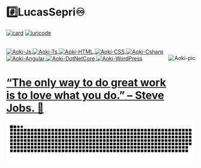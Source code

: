 # #️⃣LucasSepri♾️

[![card](https://github-readme-stats.vercel.app/api?username=LucasSepri&theme=radical)](https://github.com/FabioNeves28/)
  [![iuricode](https://github-readme-stats.vercel.app/api/top-langs/?username=LucasSepri&hide=html&layout=compact=true&theme=radical)](https://github.com/LucasSerpri/)
<div align="center">
  
  <a href="https://github.com/LucasSepri">    
    
    
  <!--<img height="165em" src="https://github-readme-stats.vercel.app/api?username=LeoAoki&show_icons=true&theme=dark&include_all_commits=true&count_private=true"/>
  <img height="165em" src="https://github-readme-stats.vercel.app/api/top-langs/?username=LeoAoki&layout=compact&langs_count=7&theme=dark"/> -->
</div>
  
<div style="display: inline_block"><br>
  
  <!-- https://devicon.dev -->
  <img align="center" alt="Aoki-Js" height="30" width="40" src="https://cdn.jsdelivr.net/gh/devicons/devicon/icons/javascript/javascript-plain.svg">
  <img align="center" alt="Aoki-Ts" height="30" width="40" src="https://cdn.jsdelivr.net/gh/devicons/devicon/icons/typescript/typescript-plain.svg">
  <img align="center" alt="Aoki-HTML" height="30" width="40" src="https://cdn.jsdelivr.net/gh/devicons/devicon/icons/html5/html5-plain.svg">
  <img align="center" alt="Aoki-CSS" height="30" width="40" src="https://cdn.jsdelivr.net/gh/devicons/devicon/icons/css3/css3-plain.svg">
  <img align="center" alt="Aoki-Csharp" height="30" width="40" src="https://cdn.jsdelivr.net/gh/devicons/devicon/icons/csharp/csharp-plain.svg">
  <img align="center" alt="Aoki-Angular" height="30" width="40" src="https://cdn.jsdelivr.net/gh/devicons/devicon/icons/angularjs/angularjs-plain.svg">
  <img align="center" alt="Aoki-DotNetCore" height="30" width="40" src="https://cdn.jsdelivr.net/gh/devicons/devicon/icons/dotnetcore/dotnetcore-original.svg">
  <img align="center" alt="Aoki-WordPress" height="30" width="40" src="https://cdn.jsdelivr.net/gh/devicons/devicon/icons/wordpress/wordpress-plain.svg">
  <img align="right" alt="Aoki-pic" height="150" src="http://pa1.narvii.com/6891/962d3dc919b273c7435a76690719644640377f9cr1-320-287_00.gif">
  
</div>

##

# “The only way to do great work is to love what you do.” – Steve Jobs. 📌
  
![Snake animation](https://github.com/LeoAoki/LeoAoki/blob/output/github-contribution-grid-snake.svg)
